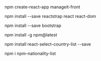 npm create-react-app manageit-front

npm install --save reactstrap react react-dom

npm install --save bootstrap

npm install -g npm@latest

npm install react-select-country-list --save

npm i npm-nationality-list